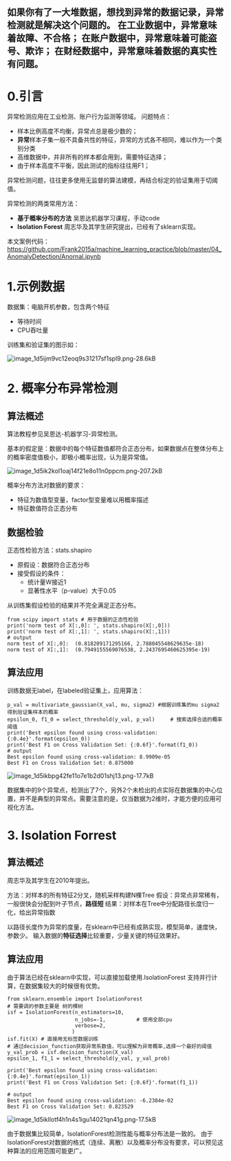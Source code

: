 

如果你有了一大堆数据，想找到异常的数据记录，异常检测就是解决这个问题的。
在工业数据中，异常意味着故障、不合格；
在账户数据中，异常意味着可能盗号、欺诈；
在财经数据中，异常意味着数据的真实性有问题。
--- 

# 0.引言

异常检测应用在工业检测、账户行为监测等领域。
问题特点：

- 样本比例高度不均衡，异常点总是极少数的；
- **异常**样本子集一般不具备共性的特征，异常的方式各不相同，难以作为一个类别分类
- 高维数据中，并非所有的样本都会用到，需要特征选择；
- 由于样本高度不平衡，因此测试的指标往往用F1；

异常检测问题，往往更多使用无监督的算法建模，再结合标定的验证集用于切阈值。

异常检测的两类常用方法：

- **基于概率分布的方法**
吴恩达机器学习课程，手动code
- **Isolation Forest**
周志华及其学生研究提出，已经有了sklearn实现。

本文案例代码：https://github.com/Frank2015a/machine_learning_practice/blob/master/04_AnomalyDetection/Anornal.ipynb

# 1.示例数据

数据集：电脑开机参数，包含两个特征 

- 等待时间
- CPU吞吐量

训练集和验证集的图示如：

![image_1d5ijm9vc12eoq9s31217sf1spl9.png-28.6kB][1]


# 2. 概率分布异常检测

## 算法概述

算法教程参见吴恩达-机器学习-异常检测。

基本的假定是：数据中的每个特征数值都符合正态分布，如果数据点在整体分布上的概率密度值极小，即极小概率出现，认为是异常值。

![image_1d5ik2kol1oaj14f21e8o11n0ppcm.png-207.2kB][2]

概率分布方法对数据的要求：

- 特征为数值型变量，factor型变量难以用概率描述
- 特征数值符合正态分布

## 数据检验

正态性检验方法：stats.shapiro

- 原假设：数据符合正态分布
- 接受假设的条件：
    - 统计量W接近1
    - 显著性水平（p-value）大于0.05
    
从训练集假设检验的结果并不完全满足正态分布。

```
from scipy import stats # 用于数据的正态性检验
print('norm test of X[:,0]: ', stats.shapiro(X[:,0]))
print('norm test of X[:,1]: ', stats.shapiro(X[:,1]))
# output 
norm test of X[:,0]:  (0.818209171295166, 2.788045548629635e-18)
norm test of X[:,1]:  (0.7949155569076538, 2.2437695460625395e-19)
```

## 算法应用

训练数据无label，在labeled验证集上，应用算法：

```
p_val = multivariate_gaussian(X_val, mu, sigma2) #根据训练集的mu sigma2 得到验证集样本的概率
epsilon_0, f1_0 = select_threshold(y_val, p_val)     # 搜索选择合适的概率阈值
print('Best epsilon found using cross-validation: {:0.4e}'.format(epsilon_0))
print('Best F1 on Cross Validation Set: {:0.6f}'.format(f1_0))
# output
Best epsilon found using cross-validation: 8.9909e-05
Best F1 on Cross Validation Set: 0.875000
```

![image_1d5ikbpg42fe11o7e1b2d01shj13.png-17.7kB][3]

数据集中的9个异常点，检测出了7个，另外2个未检出的点实际在数据集的中心位置，并不是典型的异常点。需要注意的是，仅当数据为2维时，才能方便的应用可视化方法。

# 3. Isolation Forrest

## 算法概述

周志华及其学生在2010年提出。

方法：对样本的所有特征2分叉，随机采样构建N棵Tree
假设：异常点非常稀有，一般很快会分配到叶子节点，**路径短**
结果：对样本在Tree中分配路径长度归一化，给出异常指数

以路径长度作为异常的度量，在sklearn中已经有成熟实现，模型简单，速度快，参数少。
输入数据的**特征选择**比较重要，少量关键的特征效果好。

## 算法应用

由于算法已经在sklearn中实现，可以直接加载使用.IsolationForest 支持并行计算，在数据集较大的时候很有优势。

```
from sklearn.ensemble import IsolationForest
# 需要调的参数主要是 树的棵树
isf = IsolationForest(n_estimators=10,
                      n_jobs=-1,          # 使用全部cpu
                      verbose=2,
                     )
isf.fit(X) # 直接用无标签数据训练              
# 通过decision_function获取异常系数值，可以理解为异常概率,选择一个最好的阈值
y_val_prob = isf.decision_function(X_val)
epsilon_1, f1_1 = select_threshold(y_val, y_val_prob)

print('Best epsilon found using cross-validation: {:0.4e}'.format(epsilon_1))
print('Best F1 on Cross Validation Set: {:0.6f}'.format(f1_1))

# output
Best epsilon found using cross-validation: -6.2384e-02
Best F1 on Cross Validation Set: 0.823529
```

![image_1d5ikllotf4h1n4s1igu14021qn41g.png-17.5kB][4]

由于数据集比较简单，IsolationForest检测性能与概率分布法是一致的。
由于IsolationForest对数据的格式（连续、离散）以及概率分布没有要求，可以预见这种算法的应用范围可能更广。

  [1]: http://static.zybuluo.com/frank0449/45lj9t98jnhjbpslby4ibqyl/image_1d5ijm9vc12eoq9s31217sf1spl9.png
  [2]: http://static.zybuluo.com/frank0449/fnjzynwxpdrs3jfzk247u7od/image_1d5ik2kol1oaj14f21e8o11n0ppcm.png
  [3]: http://static.zybuluo.com/frank0449/6w6psqjol410hb7064gon0sg/image_1d5ikbpg42fe11o7e1b2d01shj13.png
  [4]: http://static.zybuluo.com/frank0449/y7l52btjpr3i7m7hmagv7nm7/image_1d5ikllotf4h1n4s1igu14021qn41g.png
